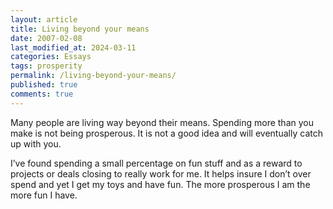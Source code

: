 ```yaml
---
layout: article
title: Living beyond your means
date: 2007-02-08
last_modified_at: 2024-03-11
categories: Essays
tags: prosperity
permalink: /living-beyond-your-means/
published: true
comments: true
---
```

Many people are living way beyond their means.  Spending more than you make is not being prosperous.  It is not a good idea and will eventually catch up with you.
<!--more-->
I’ve found spending a small percentage on fun stuff and as a reward to projects or deals closing to really work for me.  It helps insure I don’t over spend and yet I get my toys and have fun.  The more prosperous I am the more fun I have.